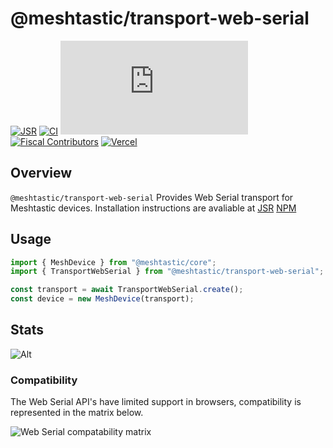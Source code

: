 # @meshtastic/transport-web-serial

[![JSR](https://jsr.io/badges/@meshtastic/transport-web-serial)](https://jsr.io/@meshtastic/transport-web-serial)
[![CI](https://img.shields.io/github/actions/workflow/status/meshtastic/js/ci.yml?branch=master&label=actions&logo=github&color=yellow)](https://github.com/meshtastic/js/actions/workflows/ci.yml)
[![CLA assistant](https://cla-assistant.io/readme/badge/meshtastic/meshtastic.js)](https://cla-assistant.io/meshtastic/meshtastic.js)
[![Fiscal Contributors](https://opencollective.com/meshtastic/tiers/badge.svg?label=Fiscal%20Contributors&color=deeppink)](https://opencollective.com/meshtastic/)
[![Vercel](https://img.shields.io/static/v1?label=Powered%20by&message=Vercel&style=flat&logo=vercel&color=000000)](https://vercel.com?utm_source=meshtastic&utm_campaign=oss)

## Overview

`@meshtastic/transport-web-serial` Provides Web Serial transport for Meshtastic
devices. Installation instructions are avaliable at
[JSR](https://jsr.io/@meshtastic/transport-web-serial)
[NPM](https://www.npmjs.com/package/@meshtastic/transport-web-serial)

## Usage

```ts
import { MeshDevice } from "@meshtastic/core";
import { TransportWebSerial } from "@meshtastic/transport-web-serial";

const transport = await TransportWebSerial.create();
const device = new MeshDevice(transport);
```

## Stats

![Alt](https://repobeats.axiom.co/api/embed/5330641586e92a2ec84676fedb98f6d4a7b25d69.svg "Repobeats analytics image")

### Compatibility

The Web Serial API's have limited support in browsers, compatibility is
represented in the matrix below.

![Web Serial compatability matrix](https://caniuse.bitsofco.de/image/web-serial.png)

